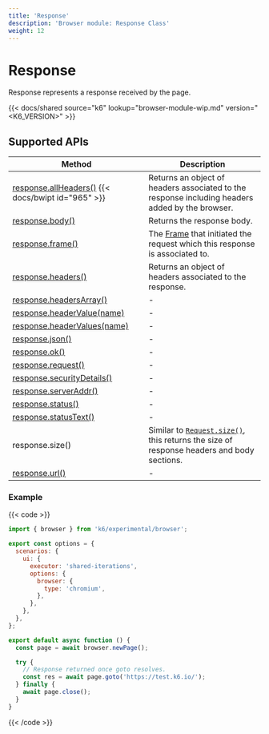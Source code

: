 ```yaml
---
title: 'Response'
description: 'Browser module: Response Class'
weight: 12
---
```


# Response

Response represents a response received by the page.

{{< docs/shared source="k6" lookup="browser-module-wip.md" version="<K6_VERSION>" >}}

## Supported APIs

| Method                                                                                                                                                   | Description                                                                                                                                                                               |
| -------------------------------------------------------------------------------------------------------------------------------------------------------- | ----------------------------------------------------------------------------------------------------------------------------------------------------------------------------------------- |
| [response.allHeaders()](https://grafana.com/docs/k6/<K6_VERSION>/javascript-api/k6-experimental/browser/response/allheaders) {{< docs/bwipt id="965" >}} | Returns an object of headers associated to the response including headers added by the browser.                                                                                           |
| [response.body()](https://grafana.com/docs/k6/<K6_VERSION>/javascript-api/k6-experimental/browser/response/body)                                         | Returns the response body.                                                                                                                                                                |
| [response.frame()](https://grafana.com/docs/k6/<K6_VERSION>/javascript-api/k6-experimental/browser/response/frame)                                       | The [Frame](https://grafana.com/docs/k6/<K6_VERSION>/javascript-api/k6-experimental/browser/frame/) that initiated the request which this response is associated to.                      |
| [response.headers()](https://grafana.com/docs/k6/<K6_VERSION>/javascript-api/k6-experimental/browser/response/headers)                                   | Returns an object of headers associated to the response.                                                                                                                                  |
| <a href="https://playwright.dev/docs/api/class-response#response-headers-array" target="_blank" >response.headersArray()</a>                             | -                                                                                                                                                                                         |
| <a href="https://playwright.dev/docs/api/class-response#response-header-value" target="_blank" >response.headerValue(name)</a>                           | -                                                                                                                                                                                         |
| <a href="https://playwright.dev/docs/api/class-response#response-header-values" target="_blank" >response.headerValues(name)</a>                         | -                                                                                                                                                                                         |
| <a href="https://playwright.dev/docs/api/class-response#response-json" target="_blank" >response.json()</a>                                              | -                                                                                                                                                                                         |
| <a href="https://playwright.dev/docs/api/class-response#response-ok" target="_blank" >response.ok()</a>                                                  | -                                                                                                                                                                                         |
| <a href="https://playwright.dev/docs/api/class-response#response-request" target="_blank" >response.request()</a>                                        | -                                                                                                                                                                                         |
| <a href="https://playwright.dev/docs/api/class-response#response-security-details" target="_blank" >response.securityDetails()</a>                       | -                                                                                                                                                                                         |
| <a href="https://playwright.dev/docs/api/class-response#response-server-addr" target="_blank" >response.serverAddr()</a>                                 | -                                                                                                                                                                                         |
| <a href="https://playwright.dev/docs/api/class-response#response-status" target="_blank" >response.status()</a>                                          | -                                                                                                                                                                                         |
| <a href="https://playwright.dev/docs/api/class-response#response-status-text" target="_blank" >response.statusText()</a>                                 | -                                                                                                                                                                                         |
| response.size()                                                                                                                                          | Similar to [`Request.size()`](https://grafana.com/docs/k6/<K6_VERSION>/javascript-api/k6-experimental/browser/request/size), this returns the size of response headers and body sections. |
| <a href="https://playwright.dev/docs/api/class-response#response-url" target="_blank" >response.url()</a>                                                | -                                                                                                                                                                                         |

### Example

{{< code >}}

```javascript
import { browser } from 'k6/experimental/browser';

export const options = {
  scenarios: {
    ui: {
      executor: 'shared-iterations',
      options: {
        browser: {
          type: 'chromium',
        },
      },
    },
  },
};

export default async function () {
  const page = await browser.newPage();

  try {
    // Response returned once goto resolves.
    const res = await page.goto('https://test.k6.io/');
  } finally {
    await page.close();
  }
}
```

{{< /code >}}

